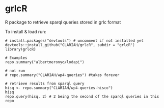 # grlcR
R package to retrieve sparql queries stored in grlc format

To install & load run:

```
# install.packages("devtools") # uncomment if not installed yet
devtools::install_github("CLARIAH/grlcR", subdir = "grlcR")
library(grlcR)
```

```
# Examples
repo.summary("albertmeronyo/lodapi")

# not run
# repo.summary("CLARIAH/wp4-queries") #takes forever

# retrieve results from sparql query
hisq <- repo.summary("CLARIAH/wp4-queries-hisco")
hisq
repo.query(hisq, 2) # 2 being the second of the sparql queries in this repo
```
